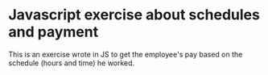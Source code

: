 # Javascript exercise about schedules and payment
This is an exercise wrote in JS to get the employee's pay based on the schedule (hours and time) he worked.
